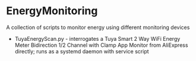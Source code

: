 # EnergyMonitoring
A collection of scripts to monitor energy using different monitoring devices

* TuyaEnergyScan.py - interrogates a Tuya Smart 2 Way WiFi Energy Meter Bidirection 1/2 Channel with Clamp App Monitor from AliExpress directly; runs as a systemd daemon with service script

